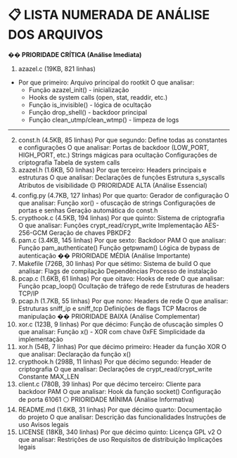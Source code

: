 # 📋 LISTA NUMERADA DE ANÁLISE DOS ARQUIVOS
**�� PRIORIDADE CRÍTICA (Análise Imediata)**

1. azazel.c (19KB, 821 linhas)
- Por que primeiro: Arquivo principal do rootkit
O que analisar:
  - Função azazel_init() - inicialização
  - Hooks de system calls (open, stat, readdir, etc.)
  - Função is_invisible() - lógica de ocultação
  - Função drop_shell() - backdoor principal
  - Função clean_utmp/clean_wtmp() - limpeza de logs

---



2. const.h (4.5KB, 85 linhas)
Por que segundo: Define todas as constantes e configurações
O que analisar:
Portas de backdoor (LOW_PORT, HIGH_PORT, etc.)
Strings mágicas para ocultação
Configurações de criptografia
Tabela de system calls
3. azazel.h (1.6KB, 50 linhas)
Por que terceiro: Headers principais e estruturas
O que analisar:
Declarações de funções
Estrutura s_syscalls
Atributos de visibilidade
🟡 PRIORIDADE ALTA (Análise Essencial)
4. config.py (4.7KB, 127 linhas)
Por que quarto: Gerador de configuração
O que analisar:
Função xor() - ofuscação de strings
Configurações de portas e senhas
Geração automática do const.h
5. crypthook.c (4.5KB, 194 linhas)
Por que quinto: Sistema de criptografia
O que analisar:
Funções crypt_read/crypt_write
Implementação AES-256-GCM
Geração de chaves PBKDF2
6. pam.c (3.4KB, 145 linhas)
Por que sexto: Backdoor PAM
O que analisar:
Função pam_authenticate()
Função getpwnam()
Lógica de bypass de autenticação
�� PRIORIDADE MÉDIA (Análise Importante)
7. Makefile (726B, 30 linhas)
Por que sétimo: Sistema de build
O que analisar:
Flags de compilação
Dependências
Processo de instalação
8. pcap.c (1.6KB, 61 linhas)
Por que oitavo: Hooks de rede
O que analisar:
Função pcap_loop()
Ocultação de tráfego de rede
Estruturas de headers TCP/IP
9. pcap.h (1.7KB, 55 linhas)
Por que nono: Headers de rede
O que analisar:
Estruturas sniff_ip e sniff_tcp
Definições de flags TCP
Macros de manipulação
�� PRIORIDADE BAIXA (Análise Complementar)
10. xor.c (123B, 9 linhas)
Por que décimo: Função de ofuscação simples
O que analisar:
Função x() - XOR com chave 0xFE
Simplicidade da implementação
11. xor.h (54B, 7 linhas)
Por que décimo primeiro: Header da função XOR
O que analisar:
Declaração da função x()
12. crypthook.h (298B, 11 linhas)
Por que décimo segundo: Header de criptografia
O que analisar:
Declarações de crypt_read/crypt_write
Constante MAX_LEN
13. client.c (780B, 39 linhas)
Por que décimo terceiro: Cliente para backdoor PAM
O que analisar:
Hook da função socket()
Configuração de porta 61061
⚪ PRIORIDADE MÍNIMA (Análise Informativa)
14. README.md (1.6KB, 31 linhas)
Por que décimo quarto: Documentação do projeto
O que analisar:
Descrição das funcionalidades
Instruções de uso
Avisos legais
15. LICENSE (18KB, 340 linhas)
Por que décimo quinto: Licença GPL v2
O que analisar:
Restrições de uso
Requisitos de distribuição
Implicações legais
